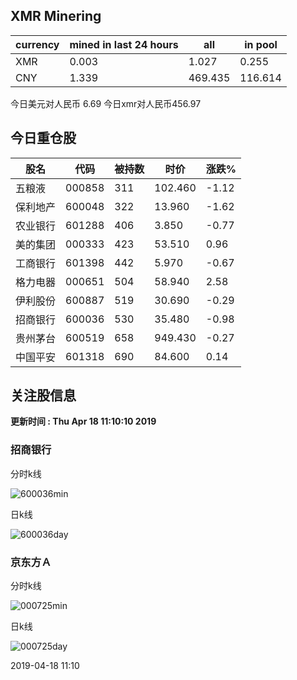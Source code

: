 ## XMR Minering

|currency|mined in last 24 hours|all|in pool|
|---|---|---|---|
|XMR|0.003|1.027|0.255|
|CNY|1.339|469.435|116.614|

今日美元对人民币 6.69	今日xmr对人民币456.97


## 今日重仓股 

|股名|代码|被持数|时价|涨跌%|
|---|---|---|---|---|
|五粮液|000858|311|102.460|-1.12|
|保利地产|600048|322|13.960|-1.62|
|农业银行|601288|406|3.850|-0.77|
|美的集团|000333|423|53.510|0.96|
|工商银行|601398|442|5.970|-0.67|
|格力电器|000651|504|58.940|2.58|
|伊利股份|600887|519|30.690|-0.29|
|招商银行|600036|530|35.480|-0.98|
|贵州茅台|600519|658|949.430|-0.27|
|中国平安|601318|690|84.600|0.14|

## 关注股信息
**更新时间 : Thu Apr 18 11:10:10 2019**
### 招商银行 
分时k线

![600036min](http://image.sinajs.cn/newchart/min/n/sh600036.gif)

日k线

![600036day](http://image.sinajs.cn/newchart/daily/n/sh600036.gif)

### 京东方Ａ 
分时k线

![000725min](http://image.sinajs.cn/newchart/min/n/sz000725.gif)

日k线

![000725day](http://image.sinajs.cn/newchart/daily/n/sz000725.gif)

2019-04-18 11:10